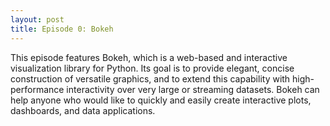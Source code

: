 ```yaml
---
layout: post
title: Episode 0: Bokeh
---
```


This episode features Bokeh, which is a web-based and interactive visualization
library for Python. Its goal is to provide elegant, concise construction of
versatile graphics, and to extend this capability with high-performance
interactivity over very large or streaming datasets. Bokeh can help anyone who
would like to quickly and easily create interactive plots, dashboards, and
data applications.


